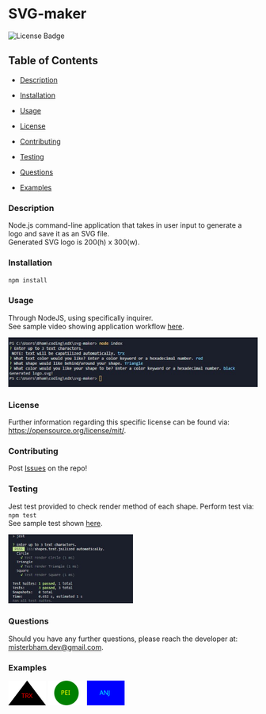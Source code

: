 # SVG-maker
![License Badge](https://img.shields.io/badge/License-MIT-yellow.svg)

## Table of Contents 
* [Description](#Description) 

* [Installation](#Installation) 

* [Usage](#Usage) 

* [License](#License) 

* [Contributing](#Contributing) 

* [Testing](#Testing) 

* [Questions](#Questions) 

* [Examples](#Examples) 

### Description
Node.js command-line application that takes in user input to generate a logo and save it as an SVG file. </br>
Generated SVG logo is 200(h) x 300(w).

### Installation
`npm install`

### Usage
Through NodeJS, using specifically inquirer. </br>
See sample video showing application workflow <a href="https://drive.google.com/file/d/16VM3iyqBGFL4B8y_rTFfCZvTNH7dcZ-V/view" target="_blank">here</a>.

<img src="./images/application-cli-workflow.jpg">

### License
Further information regarding this specific license can be found via: https://opensource.org/license/mit/. 

### Contributing
Post <a href="https://github.com/MisterBham/svg-maker/issues" target="_blank">Issues</a> on the repo!

### Testing
Jest test provided to check render method of each shape. 
Perform test via: `npm test` </br>
See sample test shown <a href="https://drive.google.com/file/d/19WlDVx5IHQOf2dVkVankXC3uIzuHqq9p/view" target="_blank">here</a>.

<img src="./images/jestTest.jpg" width=50% height=50%>

### Questions
Should you have any further questions, please reach the developer at: <a href="mailto:misterbham.dev@gmail.com">misterbham.dev@gmail.com</a>. 

### Examples

<img src="./images/logo-example1.svg" width=15% height=15%>
<img src="./images/logo-example2.svg" width=15% height=15%>
<img src="./images/logo-example3.svg" width=15% height=15%>

